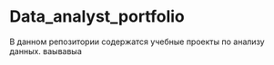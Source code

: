 # Data_analyst_portfolio
В данном репозитории содержатся учебные проекты по анализу данных.
ваывавыа
